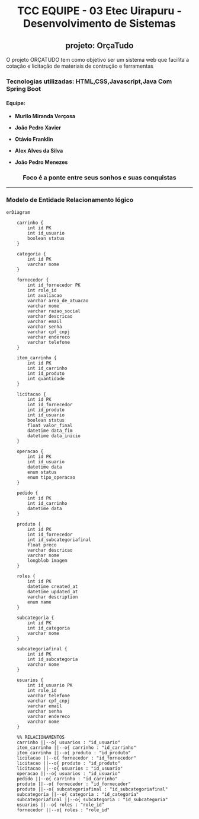 <h1 align="center">TCC EQUIPE - 03 Etec Uirapuru - Desenvolvimento de Sistemas</h1>
<h2 align="center">projeto: OrçaTudo</h2>
<p>O projeto ORÇATUDO tem como objetivo ser um sistema web que facilita a cotação e licitação de materiais de contrução e ferramentas</p>
<h3>Tecnologias utilizadas: HTML,CSS,Javascript,Java Com Spring Boot</h3>


<h4>Equipe:</h4>

-  **Murilo Miranda Verçosa**

-  **João Pedro Xavier**

-  **Otávio Franklin**

-  **Alex Alves da Silva**

-  **João Pedro Menezes**

 <h3 align="center">Foco é a ponte entre seus sonhos e suas conquistas</h3>
 <hr>

<h3>Modelo de Entidade Relacionamento lógico</h3>

```mermaid
erDiagram

    carrinho {
        int id PK
        int id_usuario
        boolean status
    }

    categoria {
        int id PK
        varchar nome
    }

    fornecedor {
        int id_fornecedor PK
        int role_id
        int avaliacao
        varchar area_de_atuacao
        varchar nome
        varchar razao_social
        varchar descricao
        varchar email
        varchar senha
        varchar cpf_cnpj
        varchar endereco
        varchar telefone
    }

    item_carrinho {
        int id PK
        int id_carrinho
        int id_produto
        int quantidade
    }

    licitacao {
        int id PK
        int id_fornecedor
        int id_produto
        int id_usuario
        boolean status
        float valor_final
        datetime data_fim
        datetime data_inicio
    }

    operacao {
        int id PK
        int id_usuario
        datetime data
        enum status
        enum tipo_operacao
    }

    pedido {
        int id PK
        int id_carrinho
        datetime data
    }

    produto {
        int id PK
        int id_fornecedor
        int id_subcategoriafinal
        float preco
        varchar descricao
        varchar nome
        longblob imagem
    }

    roles {
        int id PK
        datetime created_at
        datetime updated_at
        varchar description
        enum name
    }

    subcategoria {
        int id PK
        int id_categoria
        varchar nome
    }

    subcategoriafinal {
        int id PK
        int id_subcategoria
        varchar nome
    }

    usuarios {
        int id_usuario PK
        int role_id
        varchar telefone
        varchar cpf_cnpj
        varchar email
        varchar senha
        varchar endereco
        varchar nome
    }

    %% RELACIONAMENTOS
    carrinho ||--o{ usuarios : "id_usuario"
    item_carrinho ||--o{ carrinho : "id_carrinho"
    item_carrinho ||--o{ produto : "id_produto"
    licitacao ||--o{ fornecedor : "id_fornecedor"
    licitacao ||--o{ produto : "id_produto"
    licitacao ||--o{ usuarios : "id_usuario"
    operacao ||--o{ usuarios : "id_usuario"
    pedido ||--o{ carrinho : "id_carrinho"
    produto ||--o{ fornecedor : "id_fornecedor"
    produto ||--o{ subcategoriafinal : "id_subcategoriafinal"
    subcategoria ||--o{ categoria : "id_categoria"
    subcategoriafinal ||--o{ subcategoria : "id_subcategoria"
    usuarios ||--o{ roles : "role_id"
    fornecedor ||--o{ roles : "role_id"

```



